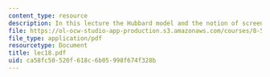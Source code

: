 ```yaml
---
content_type: resource
description: In this lecture the Hubbard model and the notion of screening are introduced.
file: https://ol-ocw-studio-app-production.s3.amazonaws.com/courses/8-511-theory-of-solids-i-fall-2004/ca58fc50520f618c6b05998f674f328b_lec18.pdf
file_type: application/pdf
resourcetype: Document
title: lec18.pdf
uid: ca58fc50-520f-618c-6b05-998f674f328b
---
```

